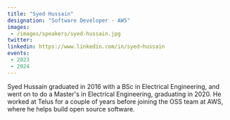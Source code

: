 ```yaml
---
title: "Syed Hussain"
designation: "Software Developer - AWS"
images:
 - /images/speakers/syed-hussain.jpg
twitter: 
linkedin: https://www.linkedin.com/in/syed~hussain
events:
 - 2023
 - 2024
---
```


Syed Hussain graduated in 2016 with a BSc in Electrical Engineering, and went on to do a Master's in Electrical Engineering, graduating in 2020. He worked at Telus for a couple of years before joining the OSS team at AWS, where he helps build open source software.